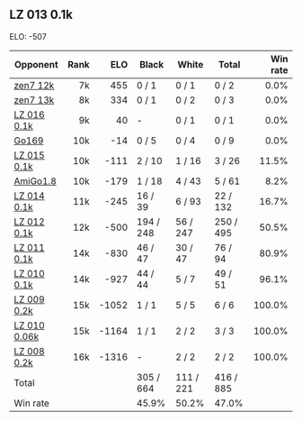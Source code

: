 ## LZ 013 0.1k ##

ELO: -507

Opponent | Rank | ELO | Black | White | Total | Win rate
---------|-----:|----:|-------|-------|-------|-------:
[zen7 12k](zen7%2012k.md) | 7k | 455 | 0 / 1 | 0 / 1 | 0 / 2 | 0.0%
[zen7 13k](zen7%2013k.md) | 8k | 334 | 0 / 1 | 0 / 2 | 0 / 3 | 0.0%
[LZ 016 0.1k](LZ%20016%200.1k.md) | 9k | 40 | - | 0 / 1 | 0 / 1 | 0.0%
[Go169](Go169.md) | 10k | -14 | 0 / 5 | 0 / 4 | 0 / 9 | 0.0%
[LZ 015 0.1k](LZ%20015%200.1k.md) | 10k | -111 | 2 / 10 | 1 / 16 | 3 / 26 | 11.5%
[AmiGo1.8](AmiGo1.8.md) | 10k | -179 | 1 / 18 | 4 / 43 | 5 / 61 | 8.2%
[LZ 014 0.1k](LZ%20014%200.1k.md) | 11k | -245 | 16 / 39 | 6 / 93 | 22 / 132 | 16.7%
[LZ 012 0.1k](LZ%20012%200.1k.md) | 12k | -500 | 194 / 248 | 56 / 247 | 250 / 495 | 50.5%
[LZ 011 0.1k](LZ%20011%200.1k.md) | 14k | -830 | 46 / 47 | 30 / 47 | 76 / 94 | 80.9%
[LZ 010 0.1k](LZ%20010%200.1k.md) | 14k | -927 | 44 / 44 | 5 / 7 | 49 / 51 | 96.1%
[LZ 009 0.2k](LZ%20009%200.2k.md) | 15k | -1052 | 1 / 1 | 5 / 5 | 6 / 6 | 100.0%
[LZ 010 0.06k](LZ%20010%200.06k.md) | 15k | -1164 | 1 / 1 | 2 / 2 | 3 / 3 | 100.0%
[LZ 008 0.2k](LZ%20008%200.2k.md) | 16k | -1316 | - | 2 / 2 | 2 / 2 | 100.0%
Total | | | 305 / 664 | 111 / 221 | 416 / 885 | 
Win rate| | | 45.9% | 50.2% | 47.0% | 
